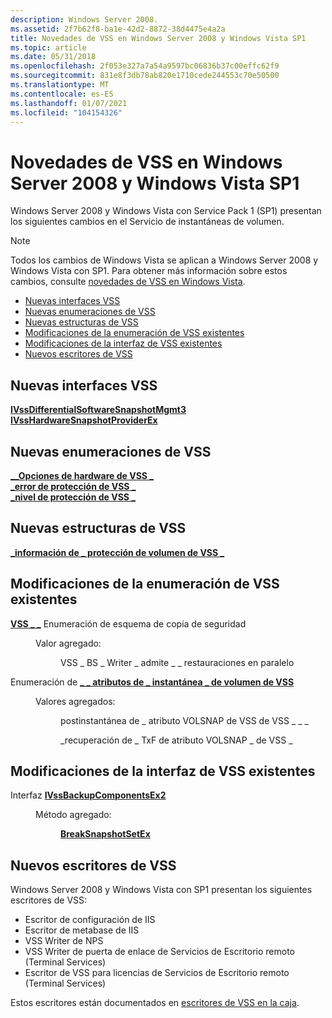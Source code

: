 ```yaml
---
description: Windows Server 2008.
ms.assetid: 2f7b62f8-ba1e-42d2-8872-38d4475e4a2a
title: Novedades de VSS en Windows Server 2008 y Windows Vista SP1
ms.topic: article
ms.date: 05/31/2018
ms.openlocfilehash: 2f053e327a7a54a9597bc06836b37c00effc62f9
ms.sourcegitcommit: 831e8f3db78ab820e1710cede244553c70e50500
ms.translationtype: MT
ms.contentlocale: es-ES
ms.lasthandoff: 01/07/2021
ms.locfileid: "104154326"
---
```

# <a name="whats-new-in-vss-in-windows-server-2008-and-windows-vista-sp1"></a>Novedades de VSS en Windows Server 2008 y Windows Vista SP1

Windows Server 2008 y Windows Vista con Service Pack 1 (SP1) presentan los siguientes cambios en el Servicio de instantáneas de volumen.

> [!Note]  
> Todos los cambios de Windows Vista se aplican a Windows Server 2008 y Windows Vista con SP1. Para obtener más información sobre estos cambios, consulte [novedades de VSS en Windows Vista](what-s-new-in-vss-in-windows-vista.md).

 

-   [Nuevas interfaces VSS](#new-vss-interfaces)
-   [Nuevas enumeraciones de VSS](#new-vss-enumerations)
-   [Nuevas estructuras de VSS](#new-vss-structures)
-   [Modificaciones de la enumeración de VSS existentes](#existing-vss-enumeration-modifications)
-   [Modificaciones de la interfaz de VSS existentes](#existing-vss-interface-modifications)
-   [Nuevos escritores de VSS](#new-vss-writers)

## <a name="new-vss-interfaces"></a>Nuevas interfaces VSS

<dl>

[**IVssDifferentialSoftwareSnapshotMgmt3**](/windows/desktop/api/VsMgmt/nn-vsmgmt-ivssdifferentialsoftwaresnapshotmgmt3)  
[**IVssHardwareSnapshotProviderEx**](/windows/desktop/api/VsProv/nn-vsprov-ivsshardwaresnapshotproviderex)  
</dl>

## <a name="new-vss-enumerations"></a>Nuevas enumeraciones de VSS

<dl>

[**\_\_Opciones de hardware de VSS \_**](/windows/desktop/api/Vss/ne-vss-vss_hardware_options)  
[**\_error de protección de VSS \_**](/windows/desktop/api/VsMgmt/ne-vsmgmt-vss_protection_fault)  
[**\_nivel de protección de VSS \_**](/windows/desktop/api/VsMgmt/ne-vsmgmt-vss_protection_level)  
</dl>

## <a name="new-vss-structures"></a>Nuevas estructuras de VSS

<dl>

[**\_información de \_ protección de volumen de VSS \_**](/windows/desktop/api/VsMgmt/ns-vsmgmt-vss_volume_protection_info)  
</dl>

## <a name="existing-vss-enumeration-modifications"></a>Modificaciones de la enumeración de VSS existentes

<dl> <dt>

<span id="VSS_BACKUP_SCHEMA_enumeration"></span><span id="vss_backup_schema_enumeration"></span><span id="VSS_BACKUP_SCHEMA_ENUMERATION"></span>[**VSS \_ \_**](/windows/desktop/api/Vss/ne-vss-vss_backup_schema) Enumeración de esquema de copia de seguridad
</dt> <dd>

<dl> <dt>

<span id="Added_value_"></span><span id="added_value_"></span><span id="ADDED_VALUE_"></span>Valor agregado:
</dt> <dd>

VSS \_ BS \_ Writer \_ admite \_ \_ restauraciones en paralelo

</dd> </dl> </dd> </dl>

<dl> <dt>

<span id="_VSS_VOLUME_SNAPSHOT_ATTRIBUTES_enumeration"></span><span id="_vss_volume_snapshot_attributes_enumeration"></span><span id="_VSS_VOLUME_SNAPSHOT_ATTRIBUTES_ENUMERATION"></span>Enumeración de [**\_ \_ atributos de \_ instantánea \_ de volumen de VSS**](/windows/desktop/api/Vss/ne-vss-vss_volume_snapshot_attributes)
</dt> <dd>

<dl> <dt>

<span id="Added_values_"></span><span id="added_values_"></span><span id="ADDED_VALUES_"></span>Valores agregados:
</dt> <dd>

postinstantánea de \_ atributo VOLSNAP de VSS de VSS \_ \_ \_

\_recuperación de \_ TxF de atributo VOLSNAP \_ de VSS \_

</dd> </dl> </dd> </dl>

## <a name="existing-vss-interface-modifications"></a>Modificaciones de la interfaz de VSS existentes

<dl> <dt>

<span id="IVssBackupComponentsEx2_interface"></span><span id="ivssbackupcomponentsex2_interface"></span><span id="IVSSBACKUPCOMPONENTSEX2_INTERFACE"></span>Interfaz [**IVssBackupComponentsEx2**](/windows/desktop/api/VsBackup/nl-vsbackup-ivssbackupcomponentsex2)
</dt> <dd>

<dl> <dt>

<span id="Added_method_"></span><span id="added_method_"></span><span id="ADDED_METHOD_"></span>Método agregado:
</dt> <dd>

[**BreakSnapshotSetEx**](/windows/desktop/api/VsBackup/nf-vsbackup-ivssbackupcomponentsex2-breaksnapshotsetex)

</dd> </dl> </dd> </dl>

## <a name="new-vss-writers"></a>Nuevos escritores de VSS

Windows Server 2008 y Windows Vista con SP1 presentan los siguientes escritores de VSS:

-   Escritor de configuración de IIS
-   Escritor de metabase de IIS
-   VSS Writer de NPS
-   VSS Writer de puerta de enlace de Servicios de Escritorio remoto (Terminal Services)
-   Escritor de VSS para licencias de Servicios de Escritorio remoto (Terminal Services)

Estos escritores están documentados en [escritores de VSS en la caja](in-box-vss-writers.md).

 

 



